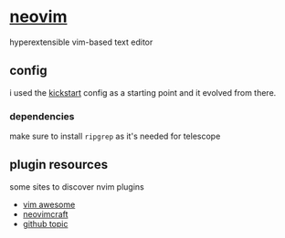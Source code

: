 # [neovim](https://neovim.io/)

hyperextensible vim-based text editor

## config

i used the [kickstart](https://github.com/nvim-lua/kickstart.nvim) config as a starting point and it evolved from there.

### dependencies

make sure to install `ripgrep` as it's needed for telescope

## plugin resources

some sites to discover nvim plugins

- [vim awesome](https://vimawesome.com/)
- [neovimcraft](https://neovimcraft.com/)
- [github topic](https://github.com/topics/neovim-config)
